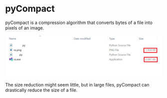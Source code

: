 # pyCompact

pyCompact is a compression algorithm that converts bytes of a file into pixels of an image.

![alt text](https://raw.githubusercontent.com/BoraOfficial/pyCompact/main/tests/test-1.png)

The size reduction might seem little, but in large files, pyCompact can drastically reduce the size of a file.
